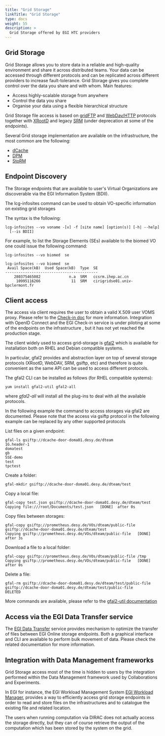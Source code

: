 ```yaml
---
title: "Grid Storage"
linkTitle: "Grid Storage"
type: docs
weight: 55
description: >
  Grid Storage offered by EGI HTC providers
---
```


## Grid Storage

Grid Storage allows you to store data in a reliable and high-quality environment
and share it across distributed teams. Your data can be accessed through
different protocols and can be replicated across different providers to increase
fault-tolerance. Grid Storage gives you complete control over the data you share
and with whom. Main features:

- Access highly-scalable storage from anywhere
- Control the data you share
- Organise your data using a flexible hierarchical structure

Grid Storage file access is based on
[gridFTP](https://en.wikipedia.org/wiki/GridFTP) and
[WebDav/HTTP](https://en.wikipedia.org/wiki/WebDAV) protocols together with
[XRootD](https://xrootd.slac.stanford.edu/) and legacy
[SRM](https://www.gridpp.ac.uk/wiki/SRM) (under deprecation at some of the
endpoints).

Several Grid storage implementation are available on the infrastructure, the
most common are the following:

- [dCache](https://www.dcache.org/)
- [DPM](https://twiki.cern.ch/twiki/bin/view/DPM/)
- [StoRM](https://italiangrid.github.io/storm/)

## Endpoint Discovery

The Storage endpoints that are available to user's Virtual Organizations are
discoverable via the EGI Information System (BDII).

The lcg-infosites command can be used to obtain VO-specific information on
existing grid storages

The syntax is the following:

```shell
lcg-infosites --vo voname -[v] -f [site name] [option(s)] [-h| --help]
  [--is BDII]
```

For example, to list the Storage Elements (SEs) available to the biomed VO one
could issue the following command:

```shell
lcg-infosites --vo biomed  se

lcg-infosites --vo biomed  se
 Avail Space(kB)  Used Space(kB)  Type  SE
------------------------------------------
    280375465082             n.a  SRM   ccsrm.ihep.ac.cn
     10995116266              11  SRM   cirigridse01.univ-bpclermont.fr

```

## Client access

The access via client requires the user to obtain a valid X.509 user VOMS proxy.
Please refer to the [Check-in doc](../../check-in/vos/voms) for more
information. Integration with OpenID Connect and the EGI Check-in service is
under piloting at some of the endpoints on the infrastructure , but it has not
yet reached the production stage.

The client widely used to access grid-storage is
[gfal2](https://dmc-docs.web.cern.ch/dmc-docs/gfal2/gfal2.html) which is
available for installation both on RHEL and Debian compatible systems.

In particular, gfal2 provides and abstraction layer on top of several storage
protocols (XRootD, WebDAV, SRM, gsiftp, etc) and therefore is quite convenient
as the same API can be used to access different protocols.

The gfal2 CLI can be installed as follows (for RHEL compatible systems):

```shell
yum install gfal2-util gfal2-all

```

where _gfal2-all_ will install all the plug-ins to deal with all the available
protocols.

In the following example the command to access storages via gfal2 are
documented. Please note that the access via gsiftp protocol in the following
example can be replaced by any other supported protocols

List files on a given endpoint:

```shell
gfal-ls gsiftp://dcache-door-doma01.desy.de/dteam
1G.header-1
domatest
gb
SSE-demo
test
tpctest
```

Create a folder:

```shell
gfal-mkdir gsiftp://dcache-door-doma01.desy.de/dteam/test
```

Copy a local file:

```shell
gfal-copy test.json gsiftp://dcache-door-doma01.desy.de/dteam/test
Copying file:///root/Documents/test.json   [DONE]  after 0s
```

Copy files between storages:

```shell
gfal-copy gsiftp://prometheus.desy.de/VOs/dteam/public-file gsiftp://dcache-door-doma01.desy.de/dteam/test
Copying gsiftp://prometheus.desy.de/VOs/dteam/public-file   [DONE]  after 3s
```

Download a file to a local folder:

```shell
gfal-copy gsiftp://prometheus.desy.de/VOs/dteam/public-file /tmp
Copying gsiftp://prometheus.desy.de/VOs/dteam/public-file   [DONE]  after 0s
```

Delete a file:

```shell
gfal-rm gsiftp://dcache-door-doma01.desy.de/dteam/test/public-file
gsiftp://dcache-door-doma01.desy.de/dteam/test/public-file      DELETED
```

More commands are available, please refer to the
[gfal2-util documentation](https://dmc-docs.web.cern.ch/dmc-docs/gfal2-util.html)

## Access via the EGI Data Transfer service

The [EGI Data Transfer](../../data-transfer/) service provides mechanism to
optimize the transfer of files between EGI Online storage endpoints. Both a
graphical interface and CLI are available to perform bulk movement of data.
Please check the related documentation for more information.

## Integration with Data Management frameworks

Grid Storage access most of the time is hidden to users by the integration
performed within the Data Management framework used by Collaborations and
Experiments.

In EGI for instance, the EGI Workload Management System
[EGI Workload Manager](../../workload-manager/), provides a way to efficiently
access grid storage endpoints in order to read and store files on the
infrastructures and to catalogue the existing file and related location.

The users when running computation via DIRAC does not actually access the
storage directly, but they can of course retrieve the output of the computation
which has been stored by the system on the grid.
